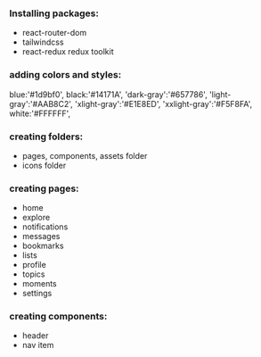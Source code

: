 ### Installing packages:

- react-router-dom
- tailwindcss
- react-redux redux toolkit

### adding colors and styles:

blue:'#1d9bf0',
black:'#14171A',
'dark-gray':'#657786',
'light-gray':'#AAB8C2',
'xlight-gray':'#E1E8ED',
'xxlight-gray':'#F5F8FA',
white:'#FFFFFF',

### creating folders:

- pages, components, assets folder
- icons folder

### creating pages:

- home
- explore
- notifications
- messages
- bookmarks
- lists
- profile
- topics
- moments
- settings

### creating components:

- header
- nav item
